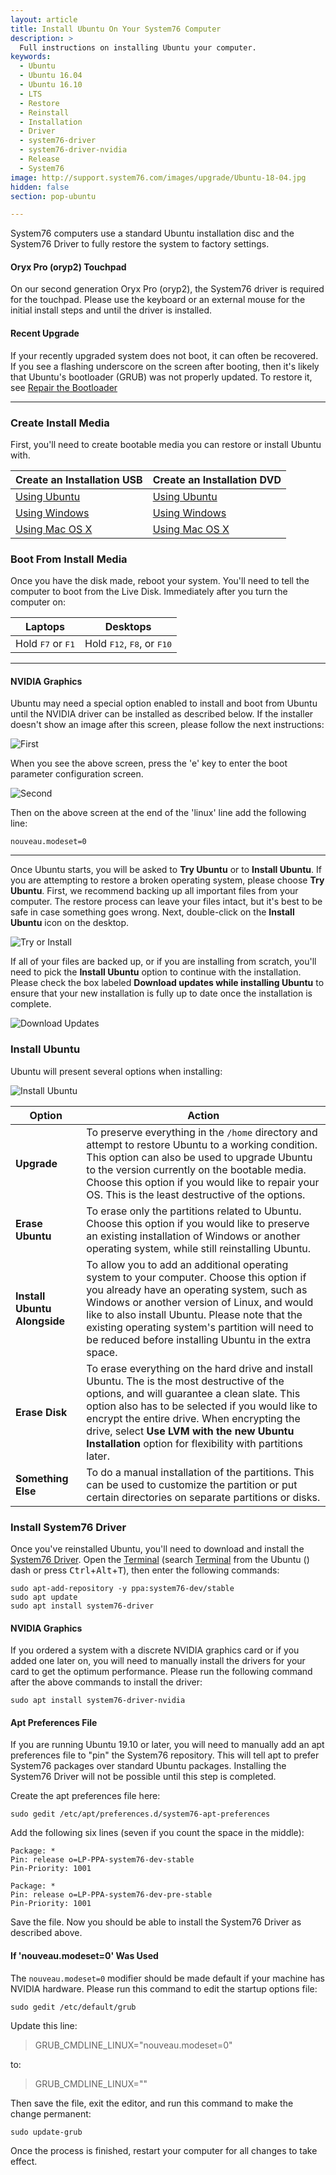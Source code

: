 ```yaml
---
layout: article
title: Install Ubuntu On Your System76 Computer
description: >
  Full instructions on installing Ubuntu your computer.
keywords:
  - Ubuntu
  - Ubuntu 16.04
  - Ubuntu 16.10
  - LTS
  - Restore
  - Reinstall
  - Installation
  - Driver
  - system76-driver
  - system76-driver-nvidia
  - Release
  - System76
image: http://support.system76.com/images/upgrade/Ubuntu-18-04.jpg
hidden: false
section: pop-ubuntu

---
```


System76 computers use a standard Ubuntu installation disc and the System76 Driver to fully restore the system to factory settings.

#### Oryx Pro (oryp2) Touchpad

On our second generation Oryx Pro (oryp2), the System76 driver is required for the touchpad.  Please use the keyboard or an external mouse for the initial install steps and until the driver is installed.

#### Recent Upgrade

If your recently upgraded system does not boot, it can often be recovered.  If you see a flashing underscore on the screen after booting, then it's likely that Ubuntu's bootloader (GRUB) was not properly updated. To restore it, see [Repair the Bootloader](/articles/bootloader)

---

### Create Install Media

First, you'll need to create bootable media you can restore or install Ubuntu with.

Create an Installation USB | Create an Installation DVD
--------------------------------- | ---------------------------
[Using Ubuntu](http://www.ubuntu.com/download/desktop/create-a-usb-stick-on-ubuntu) | [Using Ubuntu](http://www.ubuntu.com/download/desktop/burn-a-dvd-on-ubuntu)
[Using Windows](http://www.ubuntu.com/download/desktop/create-a-usb-stick-on-windows) | [Using Windows](http://www.ubuntu.com/download/desktop/burn-a-dvd-on-windows)
[Using Mac OS X](http://www.ubuntu.com/download/desktop/create-a-usb-stick-on-mac-osx) | [Using Mac OS X](http://www.ubuntu.com/download/desktop/burn-a-dvd-on-mac-osx)

### Boot From Install Media

Once you have the disk made, reboot your system. You'll need to tell the computer to boot from the Live Disk. Immediately after you turn the computer on:

Laptops                             | Desktops
----------------------------------- | ------------------------------------
Hold <kbd>F7</kbd> or <kbd>F1</kbd> | Hold <kbd>F12</kbd>, <kbd>F8</kbd>, or <kbd>F10</kbd>

---

#### NVIDIA Graphics

Ubuntu may need a special option enabled to install and boot from Ubuntu until the NVIDIA driver can be installed as described below. If the installer doesn't show an image after this screen, please follow the next instructions:

![First](/images/install-ubuntu/first.png)

When you see the above screen, press the 'e' key to enter the boot parameter configuration screen.

![Second](/images/install-ubuntu/second.png)

Then on the above screen at the end of the 'linux' line add the following line:

```
nouveau.modeset=0
```

---

Once Ubuntu starts, you will be asked to **Try Ubuntu** or to **Install Ubuntu**. If you are attempting to restore a broken operating system, please choose **Try Ubuntu**. First, we recommend backing up all important files from your computer. The restore process can leave your files intact, but it's best to be safe in case something goes wrong. Next, double-click on the **Install Ubuntu** icon on the desktop.

![Try or Install](/images/install-ubuntu/try-install.png)

If all of your files are backed up, or if you are installing from scratch, you'll need to pick the **Install Ubuntu** option to continue with the installation. Please check the box labeled **Download updates while installing Ubuntu** to ensure that your new installation is fully up to date once the installation is complete.

![Download Updates](/images/install-ubuntu/updates.png)

### Install Ubuntu

Ubuntu will present several options when installing:

![Install Ubuntu](/images/install-ubuntu/install.png)

Option | Action
----------- | ----------------
**Upgrade** | To preserve everything in the `/home` directory and attempt to restore Ubuntu to a working condition. This option can also be used to upgrade Ubuntu to the version currently on the bootable media. Choose this option if you would like to repair your OS. This is the least destructive of the options.
**Erase Ubuntu** | To erase only the partitions related to Ubuntu. Choose this option if you would like to preserve an existing installation of Windows or another operating system, while still reinstalling Ubuntu.
**Install Ubuntu Alongside** | To allow you to add an additional operating system to your computer. Choose this option if you already have an operating system, such as Windows or another version of Linux, and would like to also install Ubuntu. Please note that the existing operating system's partition will need to be reduced before installing Ubuntu in the extra space.
**Erase Disk** | To erase everything on the hard drive and install Ubuntu. The is the most destructive of the options, and will guarantee a clean slate. This option also has to be selected if you would like to encrypt the entire drive. When encrypting the drive, select **Use LVM with the new Ubuntu Installation** option for flexibility with partitions later.
**Something Else** | To do a manual installation of the partitions. This can be used to customize the partition or put certain directories on separate partitions or disks.

### Install System76 Driver

Once you've reinstalled Ubuntu, you'll need to download and install the <u>System76 Driver</u>. Open the <u>Terminal</u> (search <u>Terminal</u> from the Ubuntu (<i class="fl-ubuntu"></i>) dash or press <kbd>Ctrl</kbd>+<kbd>Alt</kbd>+<kbd>T</kbd>), then enter the following commands:

```
sudo apt-add-repository -y ppa:system76-dev/stable
sudo apt update
sudo apt install system76-driver
```

#### NVIDIA Graphics

If you ordered a system with a discrete NVIDIA graphics card or if you added one later on, you will need to manually install the drivers for your card to get the optimum performance. Please run the following command after the above commands to install the driver:

```
sudo apt install system76-driver-nvidia
```

#### Apt Preferences File

If you are running Ubuntu 19.10 or later, you will need to manually add an apt preferences file to "pin" the System76 repository. This will tell apt to prefer System76 packages over standard Ubuntu packages. Installing the System76 Driver will not be possible until this step is completed.

Create the apt preferences file here:

```
sudo gedit /etc/apt/preferences.d/system76-apt-preferences
```

Add the following six lines (seven if you count the space in the middle):

```
Package: *
Pin: release o=LP-PPA-system76-dev-stable
Pin-Priority: 1001

Package: *
Pin: release o=LP-PPA-system76-dev-pre-stable
Pin-Priority: 1001
```

Save the file. Now you should be able to install the System76 Driver as described above.

#### If 'nouveau.modeset=0' Was Used

The `nouveau.modeset=0` modifier should be made default if your machine has NVIDIA hardware. Please run this command to edit the startup options file:

```
sudo gedit /etc/default/grub
```

Update this line:

> GRUB_CMDLINE_LINUX="nouveau.modeset=0"

to:

> GRUB_CMDLINE_LINUX=""

Then save the file, exit the editor, and run this command to make the change permanent:  

```
sudo update-grub
```

Once the process is finished, restart your computer for all changes to take effect.
